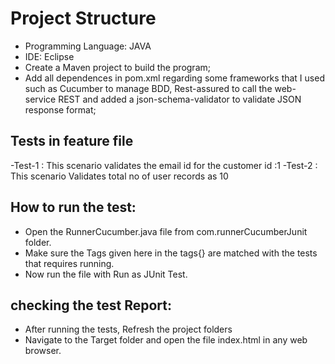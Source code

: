 # Project Structure

- Programming Language: JAVA
- IDE: Eclipse
- Create a Maven project to build the program;
- Add all dependences in pom.xml regarding some frameworks that I used such as Cucumber to manage BDD, Rest-assured to call the web-service REST and added a json-schema-validator to validate JSON response format;

## Tests in feature file

-Test-1 : This scenario validates the email id for the customer id :1
-Test-2 : This scenario Validates total no of user records as 10



## How to run the test:
- Open  the RunnerCucumber.java file from com.runnerCucumberJunit folder.
- Make sure the Tags given here in the tags{} are matched with the tests that requires running.
- Now run the file with Run as JUnit Test.


## checking the test Report:

- After running the tests, Refresh the project folders
- Navigate to the Target folder and open the file index.html in any web browser.

